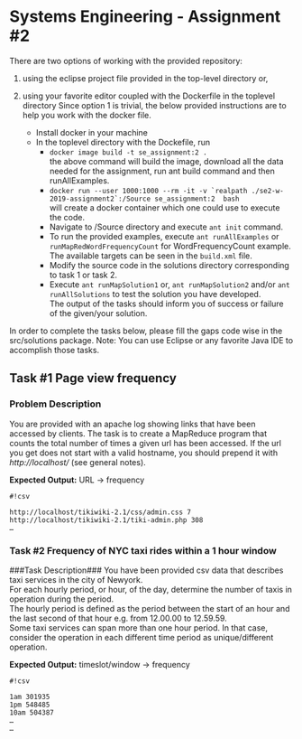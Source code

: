 # Systems Engineering - Assignment #2 #

There are two options of working with the provided repository:
1. using the eclipse project file provided in the top-level directory or,
2. using your favorite editor coupled with the Dockerfile in the toplevel directory
Since option 1 is trivial, the below provided instructions are to help you work with the docker file.

    * Install docker in your machine
    * In the toplevel directory with the Dockefile, run 
        * `docker image build -t se_assignment:2 .`   
        the above command will build the image, download all the data needed for the assignment, run ant build command and then runAllExamples.
        * ``docker run --user 1000:1000 --rm -it -v `realpath ./se2-w-2019-assignment2`:/Source se_assignment:2  bash``   
        will create a docker container which one could use to execute the code.   
        * Navigate to /Source directory and execute `ant init` command.
        * To run the provided examples, execute `ant runAllExamples` or `runMapRedWordFrequencyCount` for WordFrequencyCount example. The available targets can be seen in the `build.xml` file.
        * Modify the source code in the solutions directory corresponding to task 1 or task 2.
        * Execute `ant runMapSolution1` or, `ant runMapSolution2`  and/or `ant runAllSolutions` to test the solution you have developed.   
        The output of the tasks should inform you of success or failure of the given/your solution.

In order to complete the tasks below, please fill the gaps code wise in the src/solutions package. Note: You can use Eclipse or any favorite Java IDE to accomplish those tasks.

## Task #1 Page view frequency ##
### Problem Description ###
You are provided with an apache log showing links that have been accessed by clients.
The task is to create a MapReduce program that counts the total number of times a given url has been accessed.
If the url you get does not start with a valid hostname, you should prepend it with *http://localhost/* (see general notes).

**Expected Output:** URL → frequency

```
#!csv

http://localhost/tikiwiki-2.1/css/admin.css 7
http://localhost/tikiwiki-2.1/tiki-admin.php 308
…
```

### Task #2 Frequency of NYC taxi rides within a 1 hour window ###
###Task Description###
You have been provided csv data that describes taxi services in the city of Newyork.   
For each hourly period, or hour, of the day, determine the number of taxis in operation during the period.  
The hourly period is defined as the period between the start of an hour and the last second of that hour e.g. from 12.00.00 to 12.59.59.   
Some taxi services can span more than one hour period. In that case, consider the operation in each different time period as unique/different operation.  

**Expected Output:** timeslot/window → frequency

```
#!csv

1am 301935
1pm 548485
10am 504387
…
…
```
